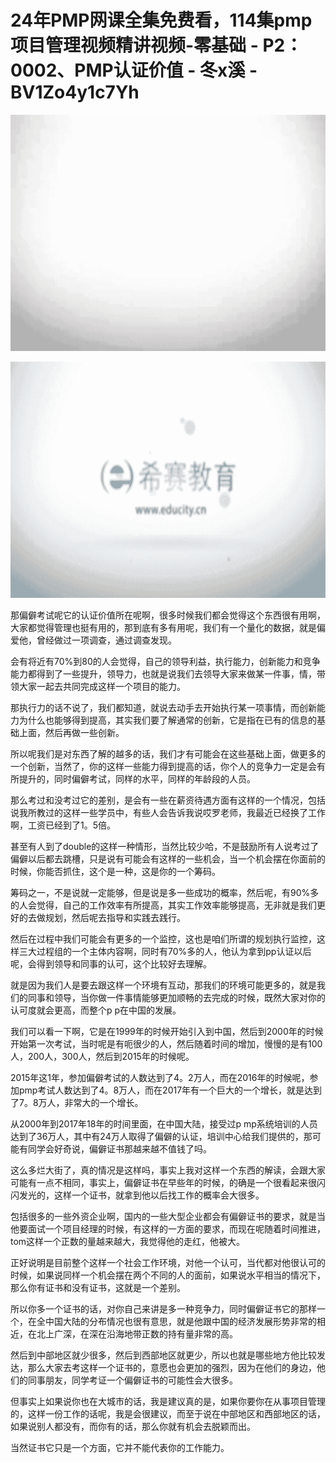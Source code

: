 # 24年PMP网课全集免费看，114集pmp项目管理视频精讲视频-零基础 - P2：0002、PMP认证价值 - 冬x溪 - BV1Zo4y1c7Yh

![](img/02b97d76e449c974d9c504f87ae29220_0.png)

![](img/02b97d76e449c974d9c504f87ae29220_1.png)

那偏僻考试呢它的认证价值所在呢啊，很多时候我们都会觉得这个东西很有用啊，大家都觉得管理也挺有用的，那到底有多有用呢，我们有一个量化的数据，就是偏爱他，曾经做过一项调查，通过调查发现。

会有将近有70%到80的人会觉得，自己的领导利益，执行能力，创新能力和竞争能力都得到了一些提升，领导力，也就是说我们去领导大家来做某一件事，情，带领大家一起去共同完成这样一个项目的能力。

那执行力的话不说了，我们都知道，就说去动手去开始执行某一项事情，而创新能力为什么也能够得到提高，其实我们要了解通常的创新，它是指在已有的信息的基础上面，然后再做一些创新。

所以呢我们是对东西了解的越多的话，我们才有可能会在这些基础上面，做更多的一个创新，当然了，你的这样一些能力得到提高的话，你个人的竞争力一定是会有所提升的，同时偏僻考试，同样的水平，同样的年龄段的人员。

那么考过和没考过它的差别，是会有一些在薪资待遇方面有这样的一个情况，包括说我所教过的这样一些学员中，有些人会告诉我说哎罗老师，我最近已经换了工作啊，工资已经到了1。5倍。

甚至有人到了double的这样一种情形，当然比较少哈，不是鼓励所有人说考过了偏僻以后都去跳槽，只是说有可能会有这样的一些机会，当一个机会摆在你面前的时候，你能否抓住，这个是一种，这是你的一个筹码。

筹码之一，不是说就一定能够，但是说是多一些成功的概率，然后呢，有90%多的人会觉得，自己的工作效率有所提高，其实工作效率能够提高，无非就是我们更好的去做规划，然后呢去指导和实践去践行。

然后在过程中我们可能会有更多的一个监控，这也是咱们所谓的规划执行监控，这样三大过程组的一个主体内容啊，同时有70%多的人，他认为拿到pp认证以后呢，会得到领导和同事的认可，这个比较好去理解。

就是因为我们人是要去跟这样一个环境有互动，那我们的环境可能更多的，就是我们的同事和领导，当你做一件事情能够更加顺畅的去完成的时候，既然大家对你的认可度就会更高，而整个p p在中国的发展。

我们可以看一下啊，它是在1999年的时候开始引入到中国，然后到2000年的时候开始第一次考试，当时呢是有呃很少的人，然后随着时间的增加，慢慢的是有100人，200人，300人，然后到2015年的时候呢。

2015年这1年，参加偏僻考试的人数达到了4。2万人，而在2016年的时候呢，参加pmp考试人数达到了4。8万人，而在2017年有一个巨大的一个增长，就是达到了7。8万人，非常大的一个增长。

从2000年到2017年18年的时间里面，在中国大陆，接受过p mp系统培训的人员达到了36万人，其中有24万人取得了偏僻的认证，培训中心给我们提供的，那可能有同学会好奇说，偏僻证书那越来越不值钱了吗。

这么多烂大街了，真的情况是这样吗，事实上我对这样一个东西的解读，会跟大家可能有一点不相同，事实上，偏僻证书在早些年的时候，的确是一个很看起来很闪闪发光的，这样一个证书，就拿到他以后找工作的概率会大很多。

包括很多的一些外资企业啊，国内的一些大型企业都会有偏僻证书的要求，就是当他要面试一个项目经理的时候，有这样的一方面的要求，而现在呢随着时间推进，tom这样一个正数的量越来越大，我觉得他的走红，他被大。

正好说明是目前整个这样一个社会工作环境，对他一个认可，当代都对他很认可的时候，如果说同样一个机会摆在两个不同的人的面前，如果说水平相当的情况下，那么你有证书和没有证书，这就是一个差别。

所以你多一个证书的话，对你自己来讲是多一种竞争力，同时偏僻证书它的那样一个，在全中国大陆的分布情况也很有意思，就是他跟中国的经济发展形势非常的相近，在北上广深，在深在沿海地带正数的持有量非常的高。

然后到中部地区就少很多，然后到西部地区就更少，所以也就是哪些地方他比较发达，那么大家去考这样一个证书的，意愿也会更加的强烈，因为在他们的身边，他们的同事朋友，同学考证一个偏僻证书的可能性会大很多。

但事实上如果说你也在大城市的话，我是建议真的是，如果你要你在从事项目管理的，这样一份工作的话呢，我是会很建议，而至于说在中部地区和西部地区的话，如果说别人都没有，而你有的话，那么你就有机会去脱颖而出。

当然证书它只是一个方面，它并不能代表你的工作能力。